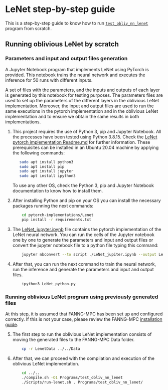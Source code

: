 # LeNet step-by-step guide

This is a step-by-step guide to know how to run [`test_obliv_nn_lenet`](../Programs/test_obliv_nn_lenet/) program from scratch.

## Running oblivious LeNet by scratch

### Parameters and input and output files generation

A Jupyter Notebook program that implements LeNet using PyTorch is provided. 
This notebook trains the neural network and executes the inference for 50 runs with different inputs.


A set of files with the parameters, and the inputs and outputs of each layer is generated by this notebook for testing purposes.
The parameters files are used to set up the parameters of the different layers in the oblivious LeNet implementation.
Moreover, the input and output files are used to run the same executions in the pytorch implementation and in the oblivious
LeNet implementation and to ensure we obtain the same results in both implementations.

1. This project requires the use of Python 3, pip and Jupyter Notebook. All the processes have been tested using Python 3.8.15. Check the
[LeNet pytorch implementation Readme.md](../pytorch-examples/Lenet/README.md) for further information.
These prerequisites can be installed in an Ubuntu 20.04 machine by applying the following commands:
   ```bash
      sudo apt install python3
      sudo apt install pip
      sudo apt install jupyter
      sudo apt install ipython3
   ```
   To use any other OS, check the Python 3, pip and Jupyter Notebook documentation to know how to install them.

2. After installing Python and pip on your OS you can install the necessary packages running the next commands:

    ``` bash
        cd pytorch-implementations/Lenet
        pip install -r requirements.txt
   ```
   
3. The [LeNet_jupyter.ipynb](../pytorch-examples/Lenet/LeNet_jupiter.ipynb) file contains the pytorch implementation of the LeNet neural network. 
You can run the cells of the Jupyter notebook one by one to generate the parameters and input and output files or 
convert the jupyter notebook file to a python file typing this command:

    ``` bash
        jupyter nbconvert --to script ./LeNet_jupiter.ipynb --output LeNet_python 
   ```
   
4. After that, you can run the next command to train the neural network, run the inference and generate the parameters 
and input and output files.
    
    ``` bash
        ipython3 LeNet_python.py
    ```

### Running oblivious LeNet program using previously generated files

At this step, it is assumed that FANNG-MPC has been set up and configured correctly. If this is not your case, please
review the FANNG-MPC [installation guide](../installation/installation-guide.md).

5. The first step to run the oblivious LeNet implementation consists of moving the generated files to the FANNG-MPC 
Data folder.
    
    ``` bash
        cp -r LenetData ../../Data
    ```
   
6. After that, we can proceed with the compilation and execution of the oblivious LeNet implementation.
    
    ``` bash
        cd ../..
        ./compile.sh -O1 Programs/test_obliv_nn_lenet
        ./Scripts/run-lenet.sh . Programs/test_obliv_nn_lenet/
    ```

